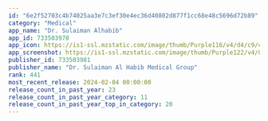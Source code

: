 ```yaml
---
id: "6e2f52703c4b74025aa3e7c3ef30e4ec36d40802d877f1cc68e48c5696d72b89"
category: "Medical"
app_name: "Dr. Sulaiman Alhabib"
app_id: 733503978
app_icon: https://is1-ssl.mzstatic.com/image/thumb/Purple116/v4/d4/c9/c4/d4c9c496-664f-eda6-887e-16eb4674b107/AppIcon-0-0-1x_U007emarketing-0-7-0-85-220.jpeg/1024x1024bb.png
app_screenshot: https://is1-ssl.mzstatic.com/image/thumb/Purple122/v4/0c/05/c3/0c05c359-1d6c-f6a0-6c2d-f60708d0b2c6/0c9b16fd-45b1-4b78-b409-058c5ddd48fa_1__U00281_U0029.jpg/1242x2688bb.png
publisher_id: 733503981
publisher_name: "Dr. Sulaiman Al Habib Medical Group"
rank: 441
most_recent_release: 2024-02-04 00:00:00
release_count_in_past_year: 23
release_count_in_past_year_category: 11
release_count_in_past_year_top_in_category: 20
---
```

